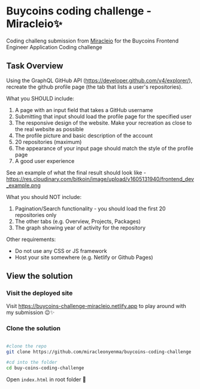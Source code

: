 # Buycoins coding challenge - Miracleio✨

Coding challeng submission from [Miracleio](https://github.com/miracleonyenma) for the Buycoins Frontend Engineer Application Coding challenge

## Task Overview

Using the GraphQL GitHub API (<https://developer.github.com/v4/explorer/>), recreate the github profile page (the tab that lists a user's repositories).

What you SHOULD include:

1. A page with an input field that takes a GitHub username
2. Submitting that input should load the profile page for the specified user
3. The responsive design of the website. Make your recreation as close to the real website as possible
4. The profile picture and basic description of the account
5. 20 repositories (maximum)
6. The appearance of your input page should match the style of the profile page
7. A good user experience

See an example of what the final result should look like - <https://res.cloudinary.com/bitkoin/image/upload/v1605131940/frontend_dev_example.png>

What you should NOT include:

1. Pagination/Search functionality - you should load the first 20 repositories only
2. The other tabs (e.g. Overview, Projects, Packages)
3. The graph showing year of activity for the repository

Other requirements:

- Do not use any CSS or JS framework
- Host your site somewhere (e.g. Netlify or Github Pages)

## View the solution

### Visit the deployed site

Visit <https://buycoins-challenge-miracleio.netlify.app> to play around with my submission 😉✨

### Clone the solution

``` bash

#clone the repo
git clone https://github.com/miracleonyenma/buycoins-coding-challenge

#cd into the folder
cd buy-coins-coding-challenge

```

Open ```index.html``` in root folder 🙌
